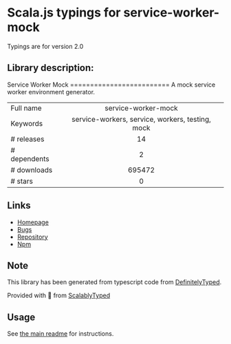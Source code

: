 
# Scala.js typings for service-worker-mock

Typings are for version 2.0

## Library description:
Service Worker Mock ========================= A mock service worker environment generator.

|                    |                 |
| ------------------ | :-------------: |
| Full name          | service-worker-mock |
| Keywords           | service-workers, service, workers, testing, mock |
| # releases         | 14 |
| # dependents       | 2 |
| # downloads        | 695472 |
| # stars            | 0 |

## Links
- [Homepage](https://github.com/pinterest/service-workers/tree/master/packages/service-worker-mock)
- [Bugs](https://github.com/pinterest/service-workers/issues)
- [Repository](https://github.com/pinterest/service-workers)
- [Npm](https://www.npmjs.com/package/service-worker-mock)
    


## Note
This library has been generated from typescript code from [DefinitelyTyped](https://definitelytyped.org).

Provided with :purple_heart: from [ScalablyTyped](https://github.com/oyvindberg/ScalablyTyped)

## Usage
See [the main readme](../../readme.md) for instructions.


